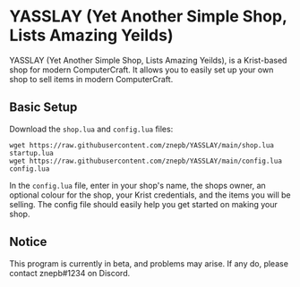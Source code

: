 # YASSLAY (Yet Another Simple Shop, Lists Amazing Yeilds)

YASSLAY (Yet Another Simple Shop, Lists Amazing Yeilds), is a Krist-based shop for modern ComputerCraft. It allows you to easily set up your own shop to sell items in modern ComputerCraft.

## Basic Setup

Download the `shop.lua` and `config.lua` files:

```
wget https://raw.githubusercontent.com/znepb/YASSLAY/main/shop.lua startup.lua
wget https://raw.githubusercontent.com/znepb/YASSLAY/main/config.lua config.lua
```

In the `config.lua` file, enter in your shop's name, the shops owner, an optional colour for the shop, your Krist credentials, and the items you will be selling. The config file should easily help you get started on making your shop.

## Notice

This program is currently in beta, and problems may arise. If any do, please contact znepb#1234 on Discord.
